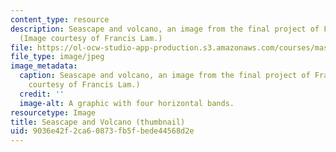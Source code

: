 ```yaml
---
content_type: resource
description: Seascape and volcano, an image from the final project of Francis Lam.
  (Image courtesy of Francis Lam.)
file: https://ol-ocw-studio-app-production.s3.amazonaws.com/courses/mas-965-social-visualization-fall-2004/9036e42f2ca60873fb5fbede44568d2e_mas-965f04.jpg
file_type: image/jpeg
image_metadata:
  caption: Seascape and volcano, an image from the final project of Francis Lam. (Image
    courtesy of Francis Lam.)
  credit: ''
  image-alt: A graphic with four horizontal bands.
resourcetype: Image
title: Seascape and Volcano (thumbnail)
uid: 9036e42f-2ca6-0873-fb5f-bede44568d2e
---
```

